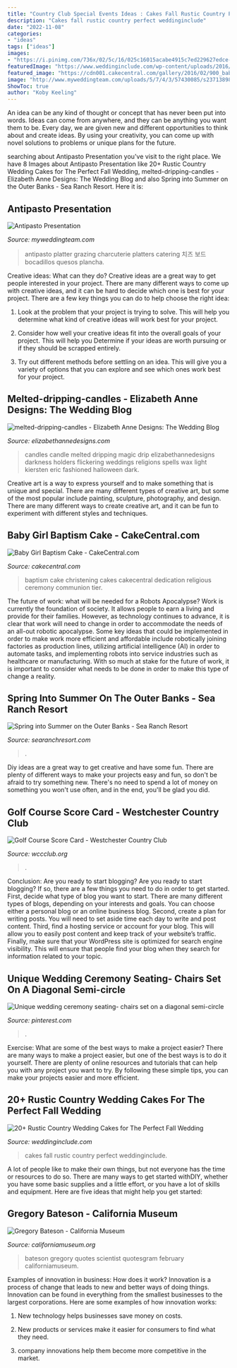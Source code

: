 ```yaml
---
title: "Country Club Special Events Ideas : Cakes Fall Rustic Country Perfect Weddinginclude"
description: "Cakes fall rustic country perfect weddinginclude"
date: "2022-11-08"
categories:
- "ideas"
tags: ["ideas"]
images:
- "https://i.pinimg.com/736x/02/5c/16/025c16015acabe4915c7ed229627edce--wedding-ceremony-chairs-ceremony-seating.jpg"
featuredImage: "https://www.weddinginclude.com/wp-content/uploads/2016/07/marzipan-covered-wedding-cakes-at-their-September-wedding.jpg"
featured_image: "https://cdn001.cakecentral.com/gallery/2016/02/900_baby-girl-baptism-cake-984479wmu1d.JPG"
image: "http://www.myweddingteam.com/uploads/5/7/4/3/57430085/s237138989809536657_p223_i22_w640.jpeg"
ShowToc: true
author: "Koby Keeling"
---
```



An idea can be any kind of thought or concept that has never been put into words. Ideas can come from anywhere, and they can be anything you want them to be. Every day, we are given new and different opportunities to think about and create ideas. By using your creativity, you can come up with novel solutions to problems or unique plans for the future.

	

		
searching about Antipasto Presentation you've visit to the right place. We have 8 Images about Antipasto Presentation like 20+ Rustic Country Wedding Cakes for The Perfect Fall Wedding, melted-dripping-candles - Elizabeth Anne Designs: The Wedding Blog and also Spring into Summer on the Outer Banks - Sea Ranch Resort. Here it is:
		
    
## Antipasto Presentation

<img loading=lazy src="http://www.myweddingteam.com/uploads/5/7/4/3/57430085/s237138989809536657_p223_i22_w640.jpeg" onerror="this.onerror=null;this.src='https://tse1.mm.bing.net/th?id=OIP.uKuPshs92H12q29JXt3K4AHaHa&amp;pid=15.1';" alt="Antipasto Presentation">

_Source: myweddingteam.com_

>antipasto platter grazing charcuterie platters catering 치즈 보드 bocadillos quesos plancha. 

	

Creative ideas: What can they do?
Creative ideas are a great way to get people interested in your project. There are many different ways to come up with creative ideas, and it can be hard to decide which one is best for your project. There are a few key things you can do to help choose the right idea:
1. Look at the problem that your project is trying to solve. This will help you determine what kind of creative ideas will work best for your project.

2. Consider how well your creative ideas fit into the overall goals of your project. This will help you Determine if your ideas are worth pursuing or if they should be scrapped entirely.

3. Try out different methods before settling on an idea. This will give you a variety of options that you can explore and see which ones work best for your project.


    
## Melted-dripping-candles - Elizabeth Anne Designs: The Wedding Blog

<img loading=lazy src="http://www.elizabethannedesigns.com/blog/wp-content/uploads/2010/03/melted-dripping-candles.jpg" onerror="this.onerror=null;this.src='https://tse2.mm.bing.net/th?id=OIP.rMhACwIOpBjlej4ytyM2aAHaLH&amp;pid=15.1';" alt="melted-dripping-candles - Elizabeth Anne Designs: The Wedding Blog">

_Source: elizabethannedesigns.com_

>candles candle melted dripping magic drip elizabethannedesigns darkness holders flickering weddings religions spells wax light kiersten eric fashioned halloween dark. 

	

Creative art is a way to express yourself and to make something that is unique and special. There are many different types of creative art, but some of the most popular include painting, sculpture, photography, and design. There are many different ways to create creative art, and it can be fun to experiment with different styles and techniques.

    
## Baby Girl Baptism Cake - CakeCentral.com

<img loading=lazy src="https://cdn001.cakecentral.com/gallery/2016/02/900_baby-girl-baptism-cake-984479wmu1d.JPG" onerror="this.onerror=null;this.src='https://tse1.mm.bing.net/th?id=OIP.DNigkadkxlIFhaUshGWmigHaLq&amp;pid=15.1';" alt="Baby Girl Baptism Cake - CakeCentral.com">

_Source: cakecentral.com_

>baptism cake christening cakes cakecentral dedication religious ceremony communion tier. 

	

The future of work: what will be needed for a Robots Apocalypse?
Work is currently the foundation of society. It allows people to earn a living and provide for their families. However, as technology continues to advance, it is clear that work will need to change in order to accommodate the needs of an all-out robotic apocalypse. Some key ideas that could be implemented in order to make work more efficient and affordable include robotically joining factories as production lines, utilizing artificial intelligence (AI) in order to automate tasks, and implementing robots into service industries such as healthcare or manufacturing. With so much at stake for the future of work, it is important to consider what needs to be done in order to make this type of change a reality.

    
## Spring Into Summer On The Outer Banks - Sea Ranch Resort

<img loading=lazy src="https://0ozx307sy8-flywheel.netdna-ssl.com/wp-content/uploads/2021/04/iStock-167155124.jpg" onerror="this.onerror=null;this.src='https://tse1.mm.bing.net/th?id=OIP.1IMdPwCmQSVDqic-R5_kLAHaI3&amp;pid=15.1';" alt="Spring into Summer on the Outer Banks - Sea Ranch Resort">

_Source: searanchresort.com_

>. 

	

Diy ideas are a great way to get creative and have some fun. There are plenty of different ways to make your projects easy and fun, so don't be afraid to try something new. There's no need to spend a lot of money on something you won't use often, and in the end, you'll be glad you did.

    
## Golf Course Score Card - Westchester Country Club

<img loading=lazy src="http://www.wccclub.org/_filelib/ImageGallery/Golf_Scorecards/west_b.jpg" onerror="this.onerror=null;this.src='https://tse3.mm.bing.net/th?id=OIP.iGiypJaU_kzUfQnNaLsaAwHaEe&amp;pid=15.1';" alt="Golf Course Score Card - Westchester Country Club">

_Source: wccclub.org_

>. 

	

Conclusion: Are you ready to start blogging?
Are you ready to start blogging? If so, there are a few things you need to do in order to get started. First, decide what type of blog you want to start. There are many different types of blogs, depending on your interests and goals. You can choose either a personal blog or an online business blog. Second, create a plan for writing posts. You will need to set aside time each day to write and post content. Third, find a hosting service or account for your blog. This will allow you to easily post content and keep track of your website’s traffic. Finally, make sure that your WordPress site is optimized for search engine visibility. This will ensure that people find your blog when they search for information related to your topic.

    
## Unique Wedding Ceremony Seating- Chairs Set On A Diagonal Semi-circle

<img loading=lazy src="https://i.pinimg.com/736x/02/5c/16/025c16015acabe4915c7ed229627edce--wedding-ceremony-chairs-ceremony-seating.jpg" onerror="this.onerror=null;this.src='https://tse2.mm.bing.net/th?id=OIP.Z0sPE0ZLLLpX6UypbiwDSwHaLK&amp;pid=15.1';" alt="Unique wedding ceremony seating- chairs set on a diagonal semi-circle">

_Source: pinterest.com_

>. 

	

Exercise: What are some of the best ways to make a project easier?
There are many ways to make a project easier, but one of the best ways is to do it yourself. There are plenty of online resources and tutorials that can help you with any project you want to try. By following these simple tips, you can make your projects easier and more efficient.

    
## 20+ Rustic Country Wedding Cakes For The Perfect Fall Wedding

<img loading=lazy src="https://www.weddinginclude.com/wp-content/uploads/2016/07/marzipan-covered-wedding-cakes-at-their-September-wedding.jpg" onerror="this.onerror=null;this.src='https://tse3.mm.bing.net/th?id=OIP.LO1foKkRw4ZoBgybX0ekJAHaJQ&amp;pid=15.1';" alt="20+ Rustic Country Wedding Cakes for The Perfect Fall Wedding">

_Source: weddinginclude.com_

>cakes fall rustic country perfect weddinginclude. 

	

A lot of people like to make their own things, but not everyone has the time or resources to do so. There are many ways to get started withDIY, whether you have some basic supplies and a little effort, or you have a lot of skills and equipment. Here are five ideas that might help you get started: 

    
## Gregory Bateson - California Museum

<img loading=lazy src="http://www.californiamuseum.org/sites/main/files/imagecache/medium/main-images/bateson_0.jpg" onerror="this.onerror=null;this.src='https://tse3.mm.bing.net/th?id=OIP.MgUifkyf8HVUJHIxsOnX8wHaJQ&amp;pid=15.1';" alt="Gregory Bateson - California Museum">

_Source: californiamuseum.org_

>bateson gregory quotes scientist quotesgram february californiamuseum. 

	

Examples of innovation in business: How does it work?
Innovation is a process of change that leads to new and better ways of doing things. Innovation can be found in everything from the smallest businesses to the largest corporations. Here are some examples of how innovation works:
1. New technology helps businesses save money on costs.

2. New products or services make it easier for consumers to find what they need.

3. company innovations help them become more competitive in the market.


